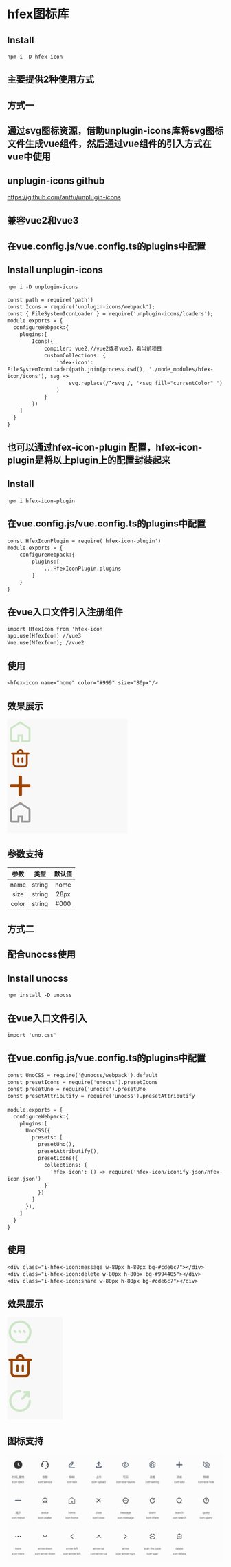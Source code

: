 # hfex图标库

## Install
```
npm i -D hfex-icon
```
## 主要提供2种使用方式

## 方式一
## 通过svg图标资源，借助unplugin-icons库将svg图标文件生成vue组件，然后通过vue组件的引入方式在vue中使用
## unplugin-icons github 
https://github.com/antfu/unplugin-icons
## 兼容vue2和vue3 

## 在vue.config.js/vue.config.ts的plugins中配置
## Install unplugin-icons

```
npm i -D unplugin-icons
```
```
const path = require('path')
const Icons = require('unplugin-icons/webpack');
const { FileSystemIconLoader } = require('unplugin-icons/loaders');
module.exports = {
  configureWebpack:{
    plugins:[
        Icons({
            compiler: vue2,//vue2或者vue3，看当前项目
            customCollections: {
                'hfex-icon': FileSystemIconLoader(path.join(process.cwd(), './node_modules/hfex-icon/icons'), svg =>
                    svg.replace(/^<svg /, '<svg fill="currentColor" ')
                )
            }
        })
    ]
  }
}
```
## 也可以通过hfex-icon-plugin 配置，hfex-icon-plugin是将以上plugin上的配置封装起来
## Install
```
npm i hfex-icon-plugin
```
## 在vue.config.js/vue.config.ts的plugins中配置
```
const HfexIconPlugin = require('hfex-icon-plugin')
module.exports = {
    configureWebpack:{
        plugins:[
            ...HfexIconPlugin.plugins
        ]
    }
}
```
## 在vue入口文件引入注册组件
```
import HfexIcon from 'hfex-icon'
app.use(HfexIcon) //vue3
Vue.use(MfexIcon); //vue2

```
## 使用
```
<hfex-icon name="home" color="#999" size="80px"/>
```
## 效果展示
![Image text](https://raw.githubusercontent.com/UzumakiHan/static-files/master/images/hfex-icon-show.png)

## 参数支持
|   参数    |    类型  |  默认值     |
| :-------: | :------: | :--------: |
|   name    |  string  |    home    |
|   size    |  string  |    28px    |
|   color   |  string  |    #000    |


## 方式二
## 配合unocss使用

## Install unocss
```
npm install -D unocss
```
## 在vue入口文件引入
```
import 'uno.css'
```
## 在vue.config.js/vue.config.ts的plugins中配置

```
const UnoCSS = require('@unocss/webpack').default
const presetIcons = require('unocss').presetIcons
const presetUno = require('unocss').presetUno
const presetAttributify = require('unocss').presetAttributify

module.exports = {
  configureWebpack:{
    plugins:[
      UnoCSS({
        presets: [
          presetUno(),
          presetAttributify(),
          presetIcons({
            collections: {
              'hfex-icon': () => require('hfex-icon/iconify-json/hfex-icon.json')
            }
          })
        ]
      }),
    ]
  }
}
```
## 使用
```
<div class="i-hfex-icon:message w-80px h-80px bg-#cde6c7"></div>
<div class="i-hfex-icon:delete w-80px h-80px bg-#994405"></div>
<div class="i-hfex-icon:share w-80px h-80px bg-#cde6c7"></div>
```

## 效果展示
![Image text](https://raw.githubusercontent.com/UzumakiHan/static-files/master/images/unocss-show.png)

## 图标支持
![Image text](https://raw.githubusercontent.com/UzumakiHan/static-files/master/images/icon-support.png)